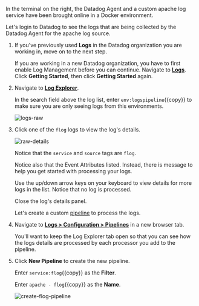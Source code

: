 In the terminal on the right, the Datadog Agent and a custom apache log service have been brought online in a Docker environment. 

Let's login to Datadog to see the logs that are being collected by the Datadog Agent for the apache log source.

1. If you've previously used **Logs** in the Datadog organization you are working in, move on to the next step. 

    If you are working in a new Datadog organization, you have to first enable Log Management before you can continue. Navigate to <a href="https://app.datadoghq.com/logs" target="_datadog">**Logs**</a>. Click **Getting Started**, then click **Getting Started** again.

2. Navigate to <a href="https://app.datadoghq.com/logs" target="_datadog">**Log Explorer**</a>.

    In the search field above the log list, enter `env:logspipeline`{{copy}} to make sure you are only seeing logs from this environments. 

    ![logs-raw](logspipeline/assets/logs-raw.png)

3. Click one of the `flog` logs to view the log's details.

    ![raw-details](logspipeline/assets/raw-details.png)

    Notice that the `service` and `source` tags are `flog`.

    Notice also that the Event Attributes listed. Instead, there is message to help you get started with processing your logs.

    Use the up/down arrow keys on your keyboard to view details for more logs in the list. Notice that no log is processed.
    
    Close the log's details panel.

    Let's create a custom <a href="https://docs.datadoghq.com/logs/processing/pipelines/" target="_blank">pipeline</a> to process the logs.

4. Navigate to <a href="https://app.datadoghq.com/logs/pipelines" target="_blank">**Logs > Configuration > Pipelines**</a> in a new browser tab. 

    You'll want to keep the Log Explorer tab open so that you can see how the logs details are processed by each processor you add to the pipeline.

5. Click **New Pipeline** to create the new pipeline.

    Enter `service:flog`{{copy}} as the **Filter**.

    Enter `apache - flog`{{copy}} as the **Name**.

    ![create-flog-pipeline](logspipeline/assets/create-flog-pipeline.png)